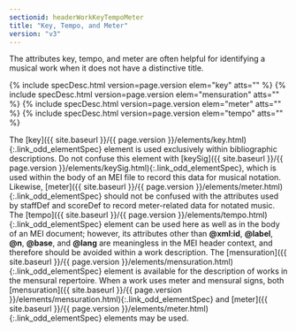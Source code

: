 ```yaml
---
sectionid: headerWorkKeyTempoMeter
title: "Key, Tempo, and Meter"
version: "v3"
---
```




The attributes key, tempo, and meter are often helpful for identifying a musical work
when
it does not have a distinctive title.



{% include specDesc.html version=page.version elem="key" atts="" %}
{% include specDesc.html version=page.version elem="mensuration" atts="" %}
{% include specDesc.html version=page.version elem="meter" atts="" %}
{% include specDesc.html version=page.version elem="tempo" atts="" %}



The [key]({{ site.baseurl }}/{{ page.version }}/elements/key.html){:.link_odd_elementSpec} element is used exclusively within bibliographic
descriptions. Do not confuse this element with [keySig]({{ site.baseurl }}/{{ page.version }}/elements/keySig.html){:.link_odd_elementSpec}, which is used
within the body of an MEI file to record this data for musical notation. Likewise,
[meter]({{ site.baseurl }}/{{ page.version }}/elements/meter.html){:.link_odd_elementSpec} should not be confused with the attributes used by staffDef and
scoreDef to record meter-related data for notated music. The [tempo]({{ site.baseurl }}/{{ page.version }}/elements/tempo.html){:.link_odd_elementSpec}
element can be used here as well as in the body of an MEI document; however, its attributes
other than **@xml:id**, **@label**, **@n**, **@base**, and
**@lang** are meaningless in the MEI header context, and therefore should be avoided
within a work description. The [mensuration]({{ site.baseurl }}/{{ page.version }}/elements/mensuration.html){:.link_odd_elementSpec} element is available for
the description of works in the mensural repertoire. When a work uses meter and mensural
signs, both [mensuration]({{ site.baseurl }}/{{ page.version }}/elements/mensuration.html){:.link_odd_elementSpec} and [meter]({{ site.baseurl }}/{{ page.version }}/elements/meter.html){:.link_odd_elementSpec} elements may
be used.

